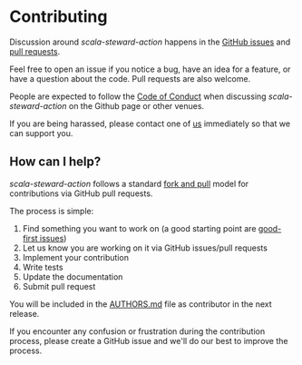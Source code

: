 # Contributing

Discussion around _scala-steward-action_ happens in the [GitHub issues](https://github.com/scala-steward-org/scala-steward-action/issues) and [pull requests](https://github.com/scala-steward-org/scala-steward-action/pulls).

Feel free to open an issue if you notice a bug, have an idea for a feature, or have a question about the code. Pull requests are also welcome.

People are expected to follow the [Code of Conduct](CODE_OF_CONDUCT.md) when discussing _scala-steward-action_ on the Github page or other venues.

If you are being harassed, please contact one of [us](AUTHORS.md#maintainers) immediately so that we can support you.

## How can I help?

_scala-steward-action_ follows a standard [fork and pull](https://help.github.com/articles/using-pull-requests/) model for contributions via GitHub pull requests.

The process is simple:

 1. Find something you want to work on (a good starting point are [good-first issues](https://github.com/scala-steward-org/scala-steward-action/issues?q=is%3Aissue+is%3Aopen+sort%3Aupdated-desc+label%3A%22good+first+issue%22))
 2. Let us know you are working on it via GitHub issues/pull requests
 3. Implement your contribution
 4. Write tests
 5. Update the documentation
 6. Submit pull request

You will be included in the [AUTHORS.md](AUTHORS.md#contributors) file as contributor in the next release.

If you encounter any confusion or frustration during the contribution process, please create a GitHub issue and we'll do our best to improve the process.
